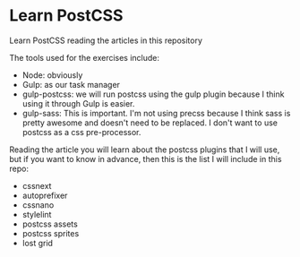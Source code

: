 # Learn PostCSS
Learn PostCSS reading the articles in this repository

The tools used for the exercises include:
- Node: obviously
- Gulp: as our task manager
- gulp-postcss: we will run postcss using the gulp plugin because I think using it through Gulp is easier.
- gulp-sass: This is important.  I'm not using precss because I think sass is pretty awesome and doesn't need to be replaced.  I don't want to use postcss as a css pre-processor.

Reading the article you will learn about the postcss plugins that I will use, but if you want to know in advance, then this is the list I will include in this repo:
- cssnext
- autoprefixer
- cssnano
- stylelint
- postcss assets
- postcss sprites
- lost grid

